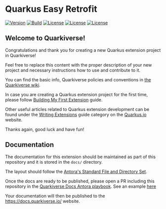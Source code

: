 # Quarkus Easy Retrofit

[![Version](https://img.shields.io/maven-central/v/io.quarkiverse.retrofit/quarkus-easy-retrofit-parent?logo=apache-maven&style=flat-square)](https://central.sonatype.com/artifact/io.quarkiverse.retrofit/quarkus-easy-retrofit-parent)
[![Build](https://github.com/quarkiverse/quarkus-easy-retrofit/actions/workflows/build.yml/badge.svg)](https://github.com/quarkiverse/quarkus-zanzibar/actions/workflows/build.yml/badge.svg)
[![License](https://img.shields.io/github/license/quarkiverse/quarkus-easy-retrofit.svg)](http://www.apache.org/licenses/LICENSE-2.0)
[![License](https://img.shields.io/badge/JDK-17+-4EB1BA.svg)](https://docs.oracle.com/en/java/javase/17/)
[![License](https://img.shields.io/badge/Quarkus-3.10+-blue.svg)](https://quarkus.io/guides//)
<!-- ALL-CONTRIBUTORS-BADGE:START - Do not remove or modify this section -->
## Welcome to Quarkiverse!

Congratulations and thank you for creating a new Quarkus extension project in Quarkiverse!

Feel free to replace this content with the proper description of your new project and necessary instructions how to use and contribute to it.

You can find the basic info, Quarkiverse policies and conventions in [the Quarkiverse wiki](https://github.com/quarkiverse/quarkiverse/wiki).

In case you are creating a Quarkus extension project for the first time, please follow [Building My First Extension](https://quarkus.io/guides/building-my-first-extension) guide.

Other useful articles related to Quarkus extension development can be found under the [Writing Extensions](https://quarkus.io/guides/#writing-extensions) guide category on the [Quarkus.io](https://quarkus.io) website.

Thanks again, good luck and have fun!

## Documentation

The documentation for this extension should be maintained as part of this repository and it is stored in the `docs/` directory.

The layout should follow the [Antora's Standard File and Directory Set](https://docs.antora.org/antora/2.3/standard-directories/).

Once the docs are ready to be published, please open a PR including this repository in the [Quarkiverse Docs Antora playbook](https://github.com/quarkiverse/quarkiverse-docs/blob/main/antora-playbook.yml#L7). See an example [here](https://github.com/quarkiverse/quarkiverse-docs/pull/1)

Your documentation will then be published to the https://docs.quarkiverse.io/ website.
